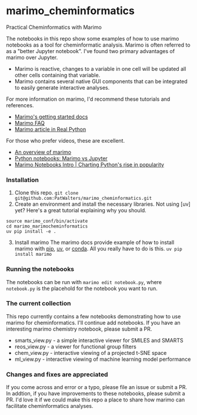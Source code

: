 # marimo_cheminformatics
Practical Cheminformatics with Marimo

The notebooks in this repo show some examples of how to use marimo notebooks as a tool for cheminformatic analysis. Marimo is often referred to as a "better Jupyter notebook". I've found two primary advantages of marimo over Jupyter.
- Marimo is reactive, changes to a variable in one cell will be updated all other cells containing that variable.
- Marimo contains several native GUI components that can be integrated to easily generate interactive analyses. 

For more information on marimo, I'd recommend these tutorials and references.
- [Marimo's getting started docs](https://docs.marimo.io/getting_started/)
- [Marimo FAQ](https://docs.marimo.io/faq/)
- [Marimo article in Real Python](https://realpython.com/marimo-notebook/)

For those who prefer videos, these are excellent.
- [An overview of marimo](https://www.youtube.com/watch?v=3N6lInzq5MI)
- [Python notebooks: Marimo vs Jupyter](https://www.youtube.com/watch?v=tLyjRfkyfFg&t=265s)
- [Marimo Notebooks Intro | Charting Python's rise in popularity](https://www.youtube.com/watch?v=XoArtLKPJ2I)

### Installation
1. Clone this repo.
```git clone git@github.com:PatWalters/marimo_cheminformatics.git```
2. Create an environment and install the necessary libraries.
Not using [uv] yet? Here's a great tutorial explaining why you should. 
```uv venv marimo_cinf
source marimo_conf/bin/activate
cd marimo_marimocheminformatics
uv pip install -e .
```
3. Install marimo
The marimo docs provide example of how to install marimo with [pip](https://docs.marimo.io/#__tabbed_1_1),
[uv](https://docs.marimo.io/#__tabbed_1_2), or [conda](https://docs.marimo.io/#__tabbed_1_3).
All you really have to do is this.
```uv pip install marimo```

### Running the notebooks
The notebooks can be run with `marimo edit notebook.py`, where `notebook.py` is the placehold for the notebook you want to run.

### The current collection
This repo currently contains a few notebooks demonstrating how to use marimo for cheminformatics. I'll continue add notebooks. If you have an interesting marimo chemistry notebook, please submit a PR.

- smarts_view.py - a simple interactive viewer for SMILES and SMARTS
- reos_view.py - a viewer for functional group filters
- chem_view.py - interactive viewing of a projected t-SNE space
- ml_view.py - interactive viewing of machine learning model performance

### Changes and fixes are appreciated
If you come across and error or a typo, please file an issue or submit a PR.  In addtion, if you have improvements to these notebooks, please submit a PR. I'd love it if we could make this repo a place to share how marimo can facilitate cheminformatics analyses.







